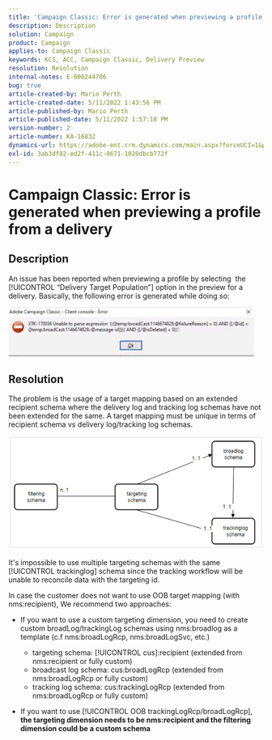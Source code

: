 ```yaml
---
title: 'Campaign Classic: Error is generated when previewing a profile from a delivery'
description: Description
solution: Campaign
product: Campaign
applies-to: Campaign Classic
keywords: KCS, ACC, Campaign Classic, Delivery Preview
resolution: Resolution
internal-notes: E-000244706
bug: true
article-created-by: Mario Perth
article-created-date: 5/11/2022 1:43:56 PM
article-published-by: Mario Perth
article-published-date: 5/11/2022 1:57:18 PM
version-number: 2
article-number: KA-16832
dynamics-url: https://adobe-ent.crm.dynamics.com/main.aspx?forceUCI=1&pagetype=entityrecord&etn=knowledgearticle&id=ccaebf62-30d1-ec11-a7b5-0022480a8d10
exl-id: 3ab3df82-ed2f-411c-8671-1020dbcb772f
---
```

# Campaign Classic: Error is generated when previewing a profile from a delivery

## Description


An issue has been reported when previewing a profile by selecting  the [!UICONTROL “Delivery Target Population”] option in the preview for a delivery. Basically, the following error is generated while doing so:

![](assets/___ceaebf62-30d1-ec11-a7b5-0022480a8d10___.jpeg)




## Resolution


The problem is the usage of a target mapping based on an extended recipient schema where the delivery log and tracking log schemas have not been extended for the same. A target mapping must be unique in terms of recipient schema vs delivery log/tracking log schemas.

![](assets/3ec555a6-30d1-ec11-a7b5-0022480a8d10.png)

It's impossible to use multiple targeting schemas with the same [!UICONTROL trackinglog] schema since the tracking workflow will be unable to reconcile data with the targeting id.

In case the customer does not want to use OOB target mapping (with nms:recipient), We recommend two approaches:

- If you want to use a custom targeting dimension, you need to create custom broadLog/trackingLog schemas using nms:broadlog as a template (c.f nms:broadLogRcp, nms:broadLogSvc, etc.)

   - targeting schema: [!UICONTROL cus]:recipient (extended from nms:recipient or fully custom)
   - broadcast log schema: cus:broadLogRcp (extended from nms:broadLogRcp or fully custom)
   - tracking log schema: cus:trackingLogRcp (extended from nms:broadLogRcp or fully custom)
- If you want to use [!UICONTROL OOB trackingLogRcp/broadLogRcp], <b>the targeting dimension needs to be nms:recipient and the filtering dimension could be a custom schema</b>
